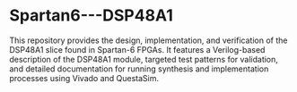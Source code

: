 # Spartan6---DSP48A1
This repository provides the design, implementation, and verification of the DSP48A1 slice found in Spartan-6 FPGAs. It features a Verilog-based description of the DSP48A1 module, targeted test patterns for validation, and detailed documentation for running synthesis and implementation processes using Vivado and QuestaSim.
